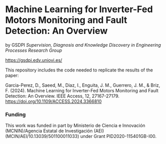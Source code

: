 # Machine Learning for Inverter-Fed Motors Monitoring and Fault Detection: An Overview
by GSDPI *Supervision, Diagnosis and Knowledge Discovery in Engineering Processes Research Group*

https://gsdpi.edv.uniovi.es/

This repository includes the code needed to replicate the results of the paper:

Garcia-Perez, D., Saeed, M., Diaz, I., Enguita, J. M., Guerrero, J. M., & Briz, F. (2024). Machine Learning for Inverter-Fed Motors Monitoring and Fault Detection: An Overview. IEEE Access, 12, 27167-27179. https://doi.org/10.1109/ACCESS.2024.3366810

### Funding
This work was funded in part by Ministerio de Ciencia e Innovación (MCNIN)/Agencia Estatal de Investigación (AEI) (MCIN/AEI/10.13039/501100011033) under Grant PID2020-115401GB-I00.
